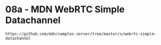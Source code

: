 # 08a - MDN WebRTC Simple Datachannel

`https://github.com/mdn/samples-server/tree/master/s/webrtc-simple-datachannel`
